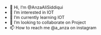 - 👋 Hi, I’m @AnzaAliSiddiqui
- 👀 I’m interested in IOT
- 🌱 I’m currently learning IOT
- 💞️ I’m looking to collaborate on Project
- 📫 How to reach me @a_anza on instagram
<!---
AnzaAliSiddiqui/AnzaAliSiddiqui is a ✨ special ✨ repository because its `README.md` (this file) appears on your GitHub profile.
You can click the Preview link to take a look at your changes.
--->
